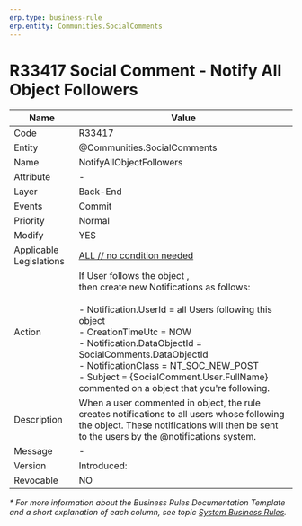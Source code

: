 ```yaml
---
erp.type: business-rule
erp.entity: Communities.SocialComments
---
```


# R33417 Social Comment - Notify All Object Followers

| Name | Value |
| ---- | ----- |
| Code | R33417 |
| Entity | @Communities.SocialComments |
| Name | NotifyAllObjectFollowers |
| Attribute | - |
| Layer | Back-End |
| Events | Commit |
| Priority | Normal |
| Modify | YES |
| Applicable Legislations | [ALL // no condition needed](xref:applicable-legislations) |
| Action | If User follows the object , <br> then create new Notifications as follows: <br><br> - Notification.UserId = all Users following this object <br> - CreationTimeUtc =  NOW <br> - Notification.DataObjectId = SocialComments.DataObjectId <br> - NotificationClass = NT_SOC_NEW_POST <br> - Subject = {SocialComment.User.FullName} commented on a object that you're following. |
| Description| When a user commented in object, the rule creates notifications to all users whose following the object. These notifications will then be sent to the users by the @notifications system.|  
| Message | - |
| Version | Introduced:  |
| Revocable | NO |

*\* For more information about the Business Rules Documentation Template and a short explanation of each column, see
topic [System Business Rules](../templates/template-description-system-business-rules.md).*
